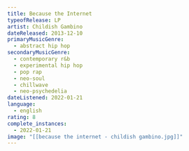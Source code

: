 ```yaml
---
title: Because the Internet
typeofRelease: LP
artist: Childish Gambino
dateReleased: 2013-12-10
primaryMusicGenre:
  - abstract hip hop
secondaryMusicGenre:
  - contemporary r&b
  - experimental hip hop
  - pop rap
  - neo-soul
  - chillwave
  - neo-psychedelia
dateListened: 2022-01-21
language:
  - english
rating: 8
complete_instances:
  - 2022-01-21
image: "[[because the internet - childish gambino.jpg]]"
---
```

